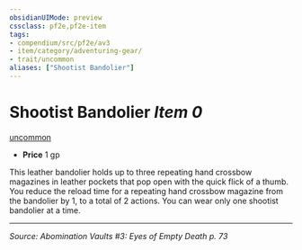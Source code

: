 ```yaml
---
obsidianUIMode: preview
cssclass: pf2e,pf2e-item
tags:
- compendium/src/pf2e/av3
- item/category/adventuring-gear/
- trait/uncommon
aliases: ["Shootist Bandolier"]
---
```

# Shootist Bandolier *Item 0*  
[uncommon](rules/traits/uncommon.md "Uncommon Rarity Trait")  

- **Price** 1 gp

This leather bandolier holds up to three repeating hand crossbow magazines in leather pockets that pop open with the quick flick of a thumb. You reduce the reload time for a repeating hand crossbow magazine from the bandolier by 1, to a total of 2 actions. You can wear only one shootist bandolier at a time.


---
*Source: Abomination Vaults #3: Eyes of Empty Death p. 73*
